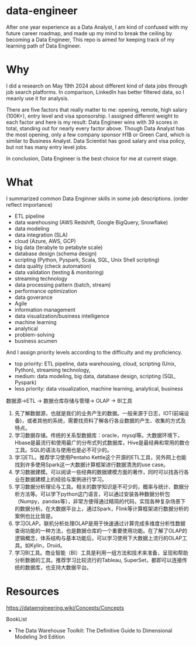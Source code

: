 # data-engineer
After one year experience as a Data Analyst, I am kind of confused with my future career roadmap, and made up my mind to break the ceiling by becoming a Data Engineer, This repo is aimed for keeping track of my learning path of Data Engineer.

# Why
I did a research on May 19th 2024 about different kind of data jobs through job search platforms. In comparison, LinkedIn has better filtered data, so I meanly use it for analysis.

There are five factors that really matter to me: opening, remote, high salary (100K+), entry level and visa sponsorship. I assigned different weight to each factor and here is my result: Data Engineer wins with 39 scores in total, standing out for nearly every factor above. Though Data Analyst has the most opening, only a few company sponsor H1B or Green Card, which is similar to Business Analyst. Data Scientist has good salary and visa policy, but not has many entry level jobs. 

In conclusion, Data Engineer is the best choice for me at current stage.

# What
I summarized common Data Enginner skills in some job descriptions. (order reflect importance)
- ETL pipeline
- data warehousing (AWS Redshift, Google BigQuery, Snowflake)
- data modeling
- data integration (SLA)
- cloud (Azure, AWS, GCP)
- big data (terabyte to petabyte scale)
- database design (schema design)
- scripting (Python, Pyspark, Scala, SQL, Unix Shell scripting)
- data quality (check automation)
- data validation (testing & monitoring)
- streaming technology
- data processing pattern (batch, stream)
- performance optimization
- data goverance
- Agile
- information management
- data visualization/business intelligence
- machine learning
- analytical
- problem-solving
- business acumen

And I assign priority levels according to the difficulty and my proficiency.
- top priority: ETL pipeline, data warehousing, cloud, scripting (Unix, Python), streaming technology, 
- medium: data modeling, big data, database design, scripting (SQL, Pyspark)
- less priority: data visualization, machine learning, analytical, business


数据源->ETL -> 数据仓库存储与管理-> OLAP -> BI工具

1. 先了解数据源，也就是我们的业务产生的数据。一般来源于日志，IOT(前端设备)，或者其他的系统，需要找资料了解各行各业数据的产生、收集的方式及特点。
2. 学习数据存储。传统的关系型数据库：oracle，mysql等。大数据环境下，Hbase是最流行和使用最广的分布式列式数据库，Hive是最经典和常用的数仓工具。SQL的语法与使用也是必不可少的。
3. 学习ETL。推荐学习使用Pentaho Kettle这个开源的ETL工具，另外网上也能找到许多使用Spark这一大数据计算框架进行数据清洗的use case。
4. 学习数据建模。可以阅读一些经典的数据建模方面的著作，同时可以找各行各业在数据建模上的经验与案例进行学习。
5. 学习数据分析理论与工具。相关的数学知识是不可少的，概率与统计、数据分析方法等。可以学下python这门语言，可以通过安装各种数据分析包（Numpy，pandas等），非常方便得通过精简的代码，实现各种复杂场景下的数据分析。在大数据平台上，通过Spark，Flink等计算框架进行数据分析的案例也比比皆是。
6. 学习OLAP。联机分析处理OLAP是用于快速通过计算完成多维度分析性数据查询功能的一种方法，也是数据仓库的一个重要使用功能。在了解了OLAP的逻辑概念，体系结构与基本功能后，可以学习使用下大数据上流行的OLAP工具。如Kylin，Druid。
7. 学习BI工具。商业智能（BI）工具是利用一组方法和技术来准备，呈现和帮助分析数据的工具。推荐学习比较流行的Tableau, SuperSet，都即可以连接传统的数据库，也支持大数据平台。

# Resources
https://dataengineering.wiki/Concepts/Concepts

BookList
- The Data Warehouse Toolkit: The Definitive Guide to Dimensional Modeling 3rd Edition


